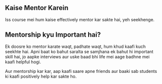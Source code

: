 ## Kaise Mentor Karein

Iss course mei hum kaise effectively mentor kar sakte hai, yeh seekhenge.

## Mentorship kyu Important hai?

Ek doosre ko mentor karate waqt, padhate waqt, hum khud kaafi kuch seekhte hai. Apni baat ko bahut saralta se samjhana ek bahut hi important skill hai, jo aapke interviews aur uske baad bhi life mei aage badhne mei kaafi helpful hogi.

Aur mentorship kar kar, aap kaafi saare apne friends aur baaki sab students ki kaafi positively help kar sakte ho.